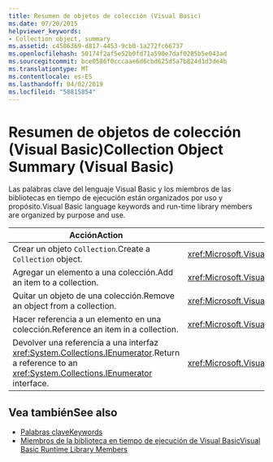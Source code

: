```yaml
---
title: Resumen de objetos de colección (Visual Basic)
ms.date: 07/20/2015
helpviewer_keywords:
- Collection object, summary
ms.assetid: c4586369-d817-4453-9cb0-1a272fc66737
ms.openlocfilehash: 50174f2af5e52b0fd71a590e7daf0285b5e043ad
ms.sourcegitcommit: bce0586f0cccaae6d6cbd625d5a7b824d1d3de4b
ms.translationtype: MT
ms.contentlocale: es-ES
ms.lasthandoff: 04/02/2019
ms.locfileid: "58815854"
---
```

# <a name="collection-object-summary-visual-basic"></a><span data-ttu-id="2357f-102">Resumen de objetos de colección (Visual Basic)</span><span class="sxs-lookup"><span data-stu-id="2357f-102">Collection Object Summary (Visual Basic)</span></span>
<span data-ttu-id="2357f-103">Las palabras clave del lenguaje Visual Basic y los miembros de las bibliotecas en tiempo de ejecución están organizados por uso y propósito.</span><span class="sxs-lookup"><span data-stu-id="2357f-103">Visual Basic language keywords and run-time library members are organized by purpose and use.</span></span>  
  
|<span data-ttu-id="2357f-104">Acción</span><span class="sxs-lookup"><span data-stu-id="2357f-104">Action</span></span>|<span data-ttu-id="2357f-105">Elemento del lenguaje</span><span class="sxs-lookup"><span data-stu-id="2357f-105">Language element</span></span>|  
|------------|----------------------|  
|<span data-ttu-id="2357f-106">Crear un objeto `Collection`.</span><span class="sxs-lookup"><span data-stu-id="2357f-106">Create a `Collection` object.</span></span>|<xref:Microsoft.VisualBasic.Collection>|  
|<span data-ttu-id="2357f-107">Agregar un elemento a una colección.</span><span class="sxs-lookup"><span data-stu-id="2357f-107">Add an item to a collection.</span></span>|<xref:Microsoft.VisualBasic.Collection.Add*>|  
|<span data-ttu-id="2357f-108">Quitar un objeto de una colección.</span><span class="sxs-lookup"><span data-stu-id="2357f-108">Remove an object from a collection.</span></span>|<xref:Microsoft.VisualBasic.Collection.Remove*>|  
|<span data-ttu-id="2357f-109">Hacer referencia a un elemento en una colección.</span><span class="sxs-lookup"><span data-stu-id="2357f-109">Reference an item in a collection.</span></span>|<xref:Microsoft.VisualBasic.Collection.Item*>|  
|<span data-ttu-id="2357f-110">Devolver una referencia a una interfaz <xref:System.Collections.IEnumerator>.</span><span class="sxs-lookup"><span data-stu-id="2357f-110">Return a reference to an <xref:System.Collections.IEnumerator> interface.</span></span>|<xref:Microsoft.VisualBasic.Collection.System%23Collections%23IEnumerable%23GetEnumerator%2A>|  
  
## <a name="see-also"></a><span data-ttu-id="2357f-111">Vea también</span><span class="sxs-lookup"><span data-stu-id="2357f-111">See also</span></span>

- [<span data-ttu-id="2357f-112">Palabras clave</span><span class="sxs-lookup"><span data-stu-id="2357f-112">Keywords</span></span>](../../../visual-basic/language-reference/keywords/index.md)
- [<span data-ttu-id="2357f-113">Miembros de la biblioteca en tiempo de ejecución de Visual Basic</span><span class="sxs-lookup"><span data-stu-id="2357f-113">Visual Basic Runtime Library Members</span></span>](../../../visual-basic/language-reference/runtime-library-members.md)
